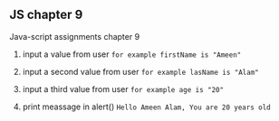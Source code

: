## JS chapter 9
Java-script assignments chapter 9

1. input a value from user ```for example firstName is "Ameen"```
2. input a second value from user ```for example lasName is "Alam"```
3. input a third value from user ```for example age is "20"```

4. print meassage in alert() ```Hello Ameen Alam, You are 20 years old``` 